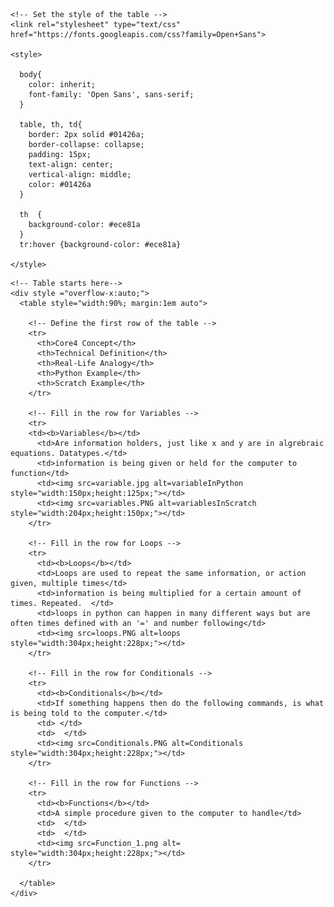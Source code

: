 <!DOCTYPE html>
<html>
  <head>

    <!-- Set the style of the table -->
    <link rel="stylesheet" type="text/css" href="https://fonts.googleapis.com/css?family=Open+Sans">

    <style>

      body{
        color: inherit;
        font-family: 'Open Sans', sans-serif;
      }

      table, th, td{
        border: 2px solid #01426a;
        border-collapse: collapse;
        padding: 15px;
        text-align: center;
        vertical-align: middle;
        color: #01426a
      }

      th  {
        background-color: #ece81a
      }
      tr:hover {background-color: #ece81a}

    </style>
  </head>

  <body>

    <!-- Table starts here-->
    <div style ="overflow-x:auto;">
      <table style="width:90%; margin:1em auto">

        <!-- Define the first row of the table -->
        <tr>
          <th>Core4 Concept</th>
          <th>Technical Definition</th>
          <th>Real-Life Analogy</th>
          <th>Python Example</th>
          <th>Scratch Example</th>
        </tr>

        <!-- Fill in the row for Variables -->
        <tr>
        <td><b>Variables</b></td>
          <td>Are information holders, just like x and y are in algrebraic equations. Datatypes.</td>
          <td>information is being given or held for the computer to function</td>
          <td><img src=variable.jpg alt=variableInPython style="width:150px;height:125px;"></td>
          <td><img src=variables.PNG alt=variablesInScratch style="width:204px;height:150px;"></td>
        </tr>

        <!-- Fill in the row for Loops -->
        <tr>
          <td><b>Loops</b></td>
          <td>Loops are used to repeat the same information, or action given, multiple times</td>
          <td>information is being multiplied for a certain amount of times. Repeated.  </td>
          <td>loops in python can happen in many different ways but are often times defined with an '=' and number following</td>
          <td><img src=loops.PNG alt=loops style="width:304px;height:228px;"></td>
        </tr>

        <!-- Fill in the row for Conditionals -->
        <tr>
          <td><b>Conditionals</b></td>
          <td>If something happens then do the following commands, is what is being told to the computer.</td>
          <td> </td>
          <td>  </td>
          <td><img src=Conditionals.PNG alt=Conditionals style="width:304px;height:228px;"></td>
        </tr>

        <!-- Fill in the row for Functions -->
        <tr>
          <td><b>Functions</b></td>
          <td>A simple procedure given to the computer to handle</td>
          <td>  </td>
          <td>  </td>
          <td><img src=Function_1.png alt= style="width:304px;height:228px;"></td>
        </tr>

      </table>
    </div>
    
  </body>
</html>
